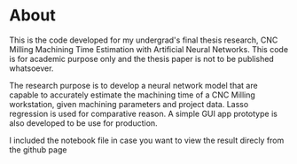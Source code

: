 # About
This is the code developed for my undergrad's final thesis research, CNC Milling Machining Time Estimation with Artificial Neural Networks. This code is for academic purpose only and the thesis paper is not to be published whatsoever.

The research purpose is to develop a neural network model that are capable to accurately estimate the machining time of a CNC Milling workstation, given machining parameters and project data. Lasso regression is used for comparative reason. A simple GUI app prototype is also developed to be use for production.

I included the notebook file in case you want to view the result direcly from the github page
